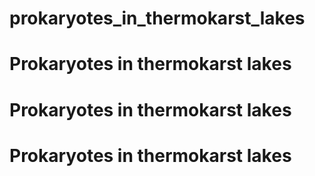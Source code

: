 # prokaryotes_in_thermokarst_lakes
# Prokaryotes in thermokarst lakes
# Prokaryotes in thermokarst lakes
# Prokaryotes in thermokarst lakes

